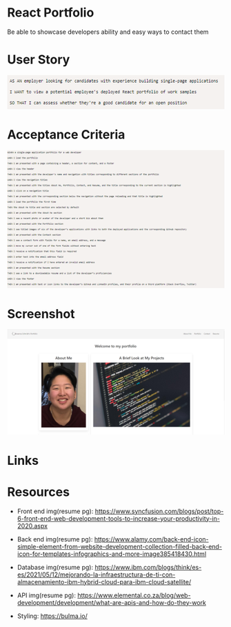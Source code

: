# React Portfolio
Be able to showcase developers ability and easy ways to contact them
# User Story
![user story](./src/images/readmeImg/userStory.png)
# Acceptance Criteria
![acceptance criteria](./src//images/readmeImg/acceptanceCriteria.png)
# Screenshot
![screenshot of app](./src/images/readmeImg/Screenshot.png)
# Links 

# Resources
- Front end img(resume pg): https://www.syncfusion.com/blogs/post/top-6-front-end-web-development-tools-to-increase-your-productivity-in-2020.aspx

- Back end img(resume pg): https://www.alamy.com/back-end-icon-simple-element-from-website-development-collection-filled-back-end-icon-for-templates-infographics-and-more-image385418430.html

- Database img(resume pg): https://www.ibm.com/blogs/think/es-es/2021/05/12/mejorando-la-infraestructura-de-ti-con-almacenamiento-ibm-hybrid-cloud-para-ibm-cloud-satellite/

- API img(resume pg): https://www.elemental.co.za/blog/web-development/development/what-are-apis-and-how-do-they-work

- Styling: https://bulma.io/